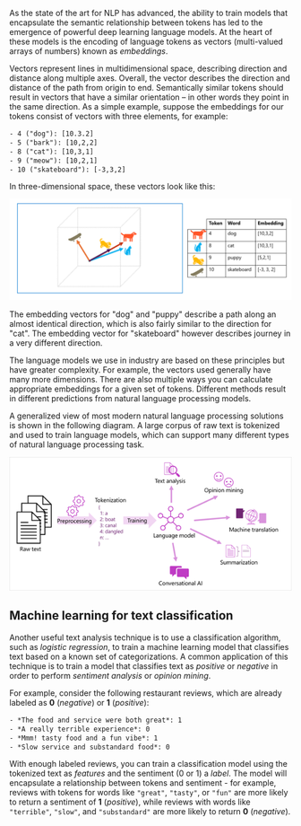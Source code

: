 As the state of the art for NLP has advanced, the ability to train models that encapsulate the semantic relationship between tokens has led to the emergence of powerful deep learning language models. At the heart of these models is the encoding of language tokens as vectors (multi-valued arrays of numbers) known as *embeddings*.

Vectors represent lines in multidimensional space, describing direction and distance along multiple axes. Overall, the vector describes the direction and distance of the path from origin to end. Semantically similar tokens should result in vectors that have a similar orientation – in other words they point in the same direction. As a simple example, suppose the embeddings for our tokens consist of vectors with three elements, for example:

```
- 4 ("dog"): [10.3.2]
- 5 ("bark"): [10,2,2]
- 8 ("cat"): [10,3,1]
- 9 ("meow"): [10,2,1]
- 10 ("skateboard"): [-3,3,2]
```

In three-dimensional space, these vectors look like this:

![A diagram of tokens plotted on a three-dimensional space.](../media/word-embeddings.png)

The embedding vectors for "dog" and "puppy" describe a path along an almost identical direction, which is also fairly similar to the direction for "cat". The embedding vector for "skateboard" however describes journey in a very different direction.

The language models we use in industry are based on these principles but have greater complexity. For example, the vectors used generally have many more dimensions. There are also multiple ways you can calculate appropriate embeddings for a given set of tokens. Different methods result in different predictions from natural language processing models.

A generalized view of most modern natural language processing solutions is shown in the following diagram. A large corpus of raw text is tokenized and used to train language models, which can support many different types of natural language processing task.

![A diagram of the process to tokenize text and train a language model that supports natural language processing tasks.](../media/language-model.png)


## Machine learning for text classification

Another useful text analysis technique is to use a classification algorithm, such as *logistic regression*, to train a machine learning model that classifies text based on a known set of categorizations. A common application of this technique is to train a model that classifies text as *positive* or *negative* in order to perform *sentiment analysis* or *opinion mining*.

For example, consider the following restaurant reviews, which are already labeled as **0** (*negative*) or **1** (*positive*):

```
- *The food and service were both great*: 1
- *A really terrible experience*: 0
- *Mmm! tasty food and a fun vibe*: 1
- *Slow service and substandard food*: 0
```

With enough labeled reviews, you can train a classification model using the tokenized text as *features* and the sentiment (0 or 1) a *label*. The model will encapsulate a relationship between tokens and sentiment - for example, reviews with tokens for words like `"great"`, `"tasty"`, or `"fun"` are more likely to return a sentiment of **1** (*positive*), while reviews with words like `"terrible"`, `"slow"`, and `"substandard"` are more likely to return **0** (*negative*).